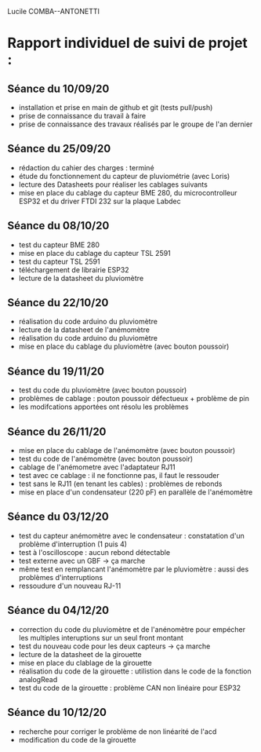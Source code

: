 Lucile COMBA--ANTONETTI 

Rapport individuel de suivi de projet :
==
Séance du 10/09/20  
- 
- installation et prise en main de github et git (tests pull/push)  
- prise de connaissance du travail à faire  
- prise de connaissance des travaux réalisés par le groupe de l'an dernier 

Séance du 25/09/20  
- 
- rédaction du cahier des charges : terminé
- étude du fonctionnement du capteur de pluviométrie (avec Loris)
- lecture des Datasheets pour réaliser les cablages suivants
- mise en place du cablage du capteur BME 280, du microcontrolleur ESP32 et du driver FTDI 232 sur la plaque Labdec  

Séance du 08/10/20  
- 
- test du capteur BME 280  
- mise en place du cablage du capteur TSL 2591  
- test du capteur TSL 2591  
- téléchargement de librairie ESP32  
- lecture de la datasheet du pluviomètre  

Séance du 22/10/20  
- 
- réalisation du code arduino du pluviomètre  
- lecture de la datasheet de l'anémomètre   
- réalisation du code arduino du pluviomètre 
- mise en place du cablage du pluviomètre (avec bouton poussoir)  

Séance du 19/11/20  
-    
- test du code du pluviomètre (avec bouton poussoir)  
- problèmes de cablage : pouton poussoir défectueux + problème de pin 
- les modifcations apportées ont résolu les problèmes

Séance du 26/11/20  
- 
- mise en place du cablage de l'anémomètre (avec bouton poussoir)  
- test du code de l'anémomètre (avec bouton poussoir)
- cablage de l'anémometre avec l'adaptateur RJ11
- test avec ce cablage : il ne fonctionne pas, il faut le ressouder
- test sans le RJ11 (en tenant les cables) : problèmes de rebonds
- mise en place d'un condensateur (220 pF) en parallèle de l'anémomètre  

Séance du 03/12/20  
- 
- test du capteur anémomètre avec le condensateur : constatation d'un problème d'interruption (1 puis 4)  
- test à l'oscilloscope : aucun rebond détectable  
- test externe avec un GBF -> ça marche
- même test en remplancant l'anémomètre par le pluviomètre : aussi des problèmes d'interruptions  
- ressoudure d'un nouveau RJ-11 


Séance du 04/12/20  
- 
- correction du code du pluviomètre et de l'anénomètre pour empécher les multiples interuptions sur un seul front montant  
- test du nouveau code pour les deux capteurs -> ça marche  
- lecture de la datasheet de la girouette  
- mise en place du clablage de la girouette  
- réalisation du code de la girouette : utilistion dans le code de la fonction analogRead 
- test du code de la girouette : problème CAN non linéaire pour ESP32   

Séance du 10/12/20  
- 
- recherche pour corriger le problème de non linéarité de l'acd  
- modification du code de la girouette  



